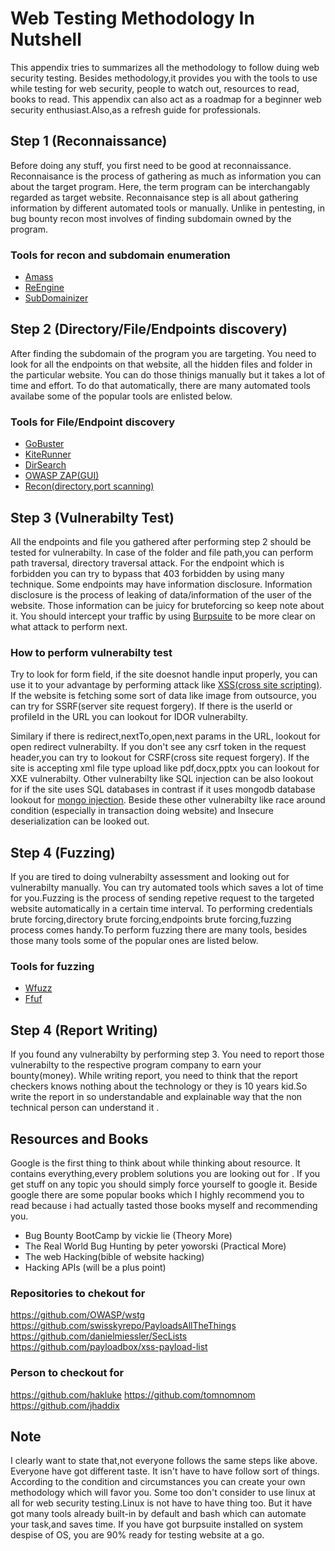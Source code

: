 # Web Testing Methodology In Nutshell

This appendix tries to summarizes all the methodology to follow duing web security testing. Besides methodology,it provides you with the tools to use while testing for web security, people to watch out, resources to read, books to read. This appendix can also act as a roadmap for a beginner web security enthusiast.Also,as a refresh guide for professionals.

## Step 1 (Reconnaissance)

Before doing any stuff, you first need to be good at reconnaissance. Reconnaisance is the process of gathering as much as information you can about the target program. Here, the term program can be interchangably regarded as target website. Reconnaisance step is all about gathering information by different automated tools or manually. Unlike in pentesting, in bug bounty recon most involves of finding subdomain owned by the program.

### Tools for recon and subdomain enumeration

- [Amass](https://github.com/OWASP/Amass)
- [ReEngine](https://github.com/yogeshojha/rengine)
- [SubDomainizer](https://github.com/nsonaniya2010/SubDomainizer)

## Step 2 (Directory/File/Endpoints discovery)

After finding the subdomain of the program you are targeting. You need to look for all the endpoints on that website, all the hidden files and folder in the particular website. You can do those thinigs manually but it takes a lot of time and effort. To do that automatically, there are many automated tools availabe some of the popular tools are enlisted below.

### Tools for File/Endpoint discovery

- [GoBuster](https://github.com/OJ/gobuster)
- [KiteRunner](https://github.com/assetnote/kiterunner)
- [DirSearch](https://github.com/maurosoria/dirsearch)
- [OWASP ZAP(GUI)](https://owasp.org/www-project-zap/)
- [Recon(directory,port scanning)](https://github.com/maheshbasnet089/recon)

## Step 3 (Vulnerabilty Test)

All the endpoints and file you gathered after performing step 2 should be tested for vulnerabilty. In case of the folder and file path,you can perform path traversal, directory traversal attack. For the endpoint which is forbidden you can try to bypass that 403 forbidden by using many technique. Some endpoints may have information disclosure. Information disclosure is the process of leaking of data/information of the user of the website. Those information can be juicy for bruteforcing so keep note about it. You should intercept your traffic by using [Burpsuite](https://portswigger.net/burp/documentation/desktop/getting-started) to be more clear on what attack to perform next.

### How to perform vulnerabilty test

Try to look for form field, if the site doesnot handle input properly, you can use it to your advantage by performing attack like [XSS(cross site scripting)](https://medium.com/@maheshbasnet/cross-site-scripting-or-xss-13f49fed6cc5). If the website is fetching some sort of data like image from outsource, you can try for SSRF(server site request forgery). If there is the userId or profileId in the URL you can lookout for IDOR vulnerabilty. 

Similary if there is redirect,nextTo,open,next params in the URL, lookout for open redirect vulnerabilty. If you don't see any csrf token in the request header,you can try to lookout for CSRF(cross site request forgery). If the site is accepting xml file type upload like pdf,docx,pptx you can lookout for XXE vulnerabilty. Other vulnerabilty like SQL injection can be also lookout for if the site uses SQL databases in contrast if it uses mongodb database lookout for [mongo injection](https://medium.com/@maheshbasnet/mongo-injection-sql-injection-a8b76cd8b193). Beside these other vulnerabilty like race around condition (especially in transaction doing website) and Insecure deserialization can be looked out.

## Step 4 (Fuzzing)

If you are tired to doing vulnerabilty assessment and looking out for vulnerabilty manually. You can try automated tools which saves a lot of time for you.Fuzzing is the process of sending repetive request to the targeted website automatically in a certain time interval. To performing credentials brute forcing,directory brute forcing,endpoints brute forcing,fuzzing process comes handy.To perform fuzzing there are many tools, besides those many tools some of the popular ones are listed below.

### Tools for fuzzing

- [Wfuzz](https://github.com/xmendez/wfuzz)
- [Ffuf](https://github.com/ffuf/ffuf)

## Step 4 (Report Writing)

If you found any vulnerabilty by performing step 3. You need to report those vulnerabilty to the respective program company to earn your bounty(money). While writing report, you need to think that the report checkers knows nothing about the technology or they is 10 years kid.So write the report in so understandable and explainable way that the non technical person can understand it .

## Resources and Books

Google is the first thing to think about while thinking about resource. It contains everything,every problem solutions you are looking out for . If you get stuff on any topic you should simply force yourself to google it. Beside google there are some popular books which I highly recommend you to read because i had actually tasted those books myself and recommending you.

- Bug Bounty BootCamp by vickie lie (Theory More)
- The Real World Bug Hunting by peter yoworski (Practical More)
- The web Hacking(bible of website hacking)
- Hacking APIs (will be a plus point)

### Repositories to chekout for

https://github.com/OWASP/wstg
https://github.com/swisskyrepo/PayloadsAllTheThings
https://github.com/danielmiessler/SecLists
https://github.com/payloadbox/xss-payload-list

### Person to checkout for

https://github.com/hakluke
https://github.com/tomnomnom
https://github.com/jhaddix

## Note

I clearly want to state that,not everyone follows the same steps like above. Everyone have got different taste. It isn't have to have follow sort of things. According to the condition and circumstances you can create your own methodology which will favor you.
Some too don't consider to use linux at all for web security testing.Linux is not have to have thing too. But it have got many tools already built-in by default and bash which can automate your task,and saves time. If you have got burpsuite installed on system despise of OS, you are 90% ready for testing website at a go.
